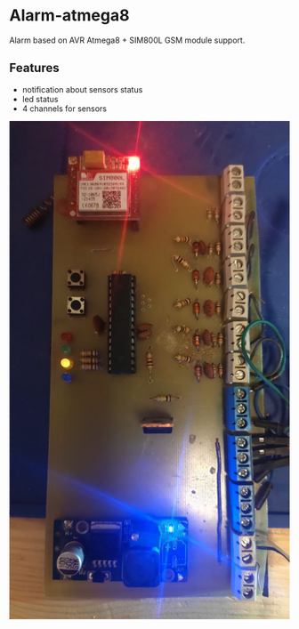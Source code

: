 # Alarm-atmega8
Alarm based on AVR Atmega8 + SIM800L GSM module support.

## Features
* notification about sensors status
* led status
* 4 channels for sensors

![photo](/doc/alarm.jpg)
